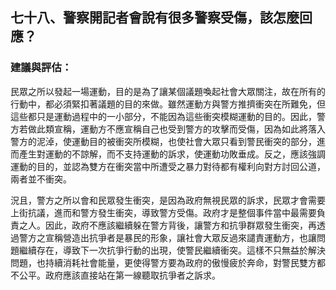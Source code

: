 ## 七十八、警察開記者會說有很多警察受傷，該怎麼回應？

### 建議與評估：

民眾之所以發起一場運動，目的是為了讓某個議題喚起社會大眾關注，故在所有的行動中，都必須緊扣著議題的目的來做。雖然運動方與警方推擠衝突在所難免，但這些都只是運動過程中的一小部分，不能因為這些衝突模糊運動的目的。因此，警方若做此類宣稱，運動方不應宣稱自己也受到警方的攻擊而受傷，因為如此將落入警方的泥淖，使運動目的被衝突所模糊，也使社會大眾只看到警民衝突的部分，進而產生對運動的不諒解，而不支持運動的訴求，使運動功敗垂成。反之，應該強調運動的目的，並認為雙方在衝突當中所遭受之暴力對待都有權利向對方討回公道，兩者並不衝突。

況且，警方之所以會和民眾發生衝突，是因為政府無視民眾的訴求，民眾才會需要上街抗議，進而和警方發生衝突，導致警方受傷。政府才是整個事件當中最需要負責之人。因此，政府不應該繼續躲在警方背後，讓警方和抗爭群眾發生衝突，再透過警方之宣稱營造出抗爭者是暴民的形象，讓社會大眾反過來譴責運動方，也讓問題繼續存在，導致下一次抗爭行動的出現，使警民繼續衝突。這樣不只無益於解決問題，也持續消耗社會能量，更使得警方要為政府的傲慢疲於奔命，對警民雙方都不公平。政府應該直接站在第一線聽取抗爭者之訴求。
